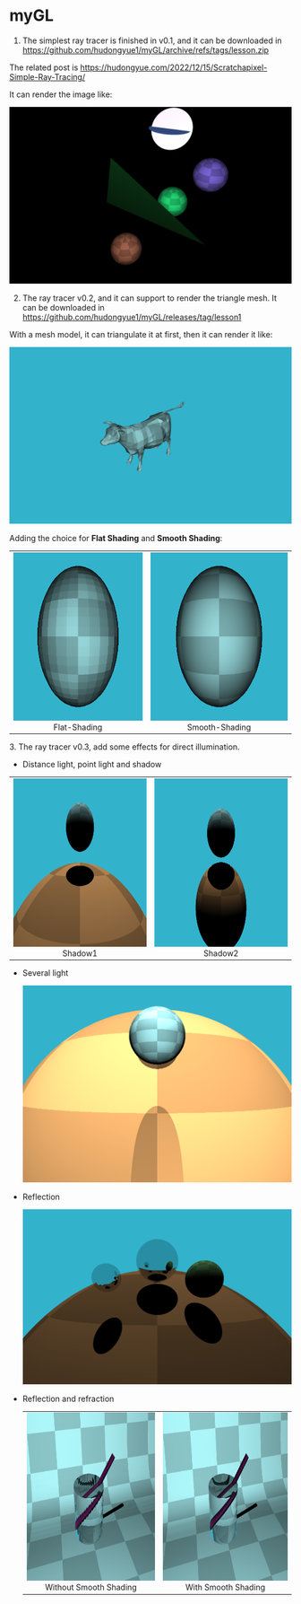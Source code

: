 # myGL
1. The simplest ray tracer is finished in v0.1, and it can be downloaded in https://github.com/hudongyue1/myGL/archive/refs/tags/lesson.zip
  
  The related post is https://hudongyue.com/2022/12/15/Scratchapixel-Simple-Ray-Tracing/
  
  It can render the image like:

  ![v0.1](./resource/v0.1.png)

2. The ray tracer v0.2, and it can support to render the triangle mesh. It can be downloaded in https://github.com/hudongyue1/myGL/releases/tag/lesson1
  
  With a mesh model, it can triangulate it at first, then it can render it like:

  ![v0.2](./resource/v0.2.png)

Adding the choice for **Flat Shading** and **Smooth Shading**:

<div><table frame=void>	<!--用了<div>进行封装-->
	<tr>
        <td><div><center>	<!--每个格子内是图片加标题-->
        	<img src="./resource/Flat-Shading.png"
                 alt="Flat-Shading"
                 height="300"/>	<!--高度设置-->
        	Flat-Shading	<!--标题1-->
        </center></div></td>    
     	<td><div><center>	<!--第二张图片-->
    		<img src="./resource/Smooth-Shading.png"
                 alt="Smooth-Shading"
                 height="300"/>	
    		Smooth-Shading
        </center></div></td>
	</tr>
</table></div>
3. The ray tracer v0.3, add some effects for direct illumination.

   * Distance light, point light and shadow

   <div><table frame=void>	<!--用了<div>进行封装-->
   	<tr>
           <td><div><center>	<!--每个格子内是图片加标题-->
           	<img src="./resource/shadow1.png"
                    alt="distanceShadow1"
                    height="300"/>	<!--高度设置-->
           	Shadow1	<!--标题1-->
           </center></div></td>    
        	<td><div><center>	<!--第二张图片-->
       		<img src="./resource/shadow2.png"
                    alt="distanceShadow2"
                    height="300"/>	
       		Shadow2
           </center></div></td>
   	</tr>
   </table></div>

   * Several light

     <img src="./resource/severalLight.png" alt="severalLight" style="zoom:50%;" />

   * Reflection

     <img src="./resource/reflection.png" alt="reflection" style="zoom:50%;" />

   * Reflection and refraction

     <div><table frame=void>	<!--用了<div>进行封装-->
     	<tr>
             <td><div><center>	<!--每个格子内是图片加标题-->
             	<img src="./resource/reflectionAndRefractionWithoutSmoothShading.png"
                      alt="distanceShadow1"
                      height="300"/>	<!--高度设置-->
             	Without Smooth Shading	<!--标题1-->
             </center></div></td>    
          	<td><div><center>	<!--第二张图片-->
         		<img src="./resource/reflectionAndRefractionWithSmoothShading.png"
                      alt="distanceShadow2"
                      height="300"/>	
         		With Smooth Shading
             </center></div></td>
     	</tr>
     </table></div>

     
